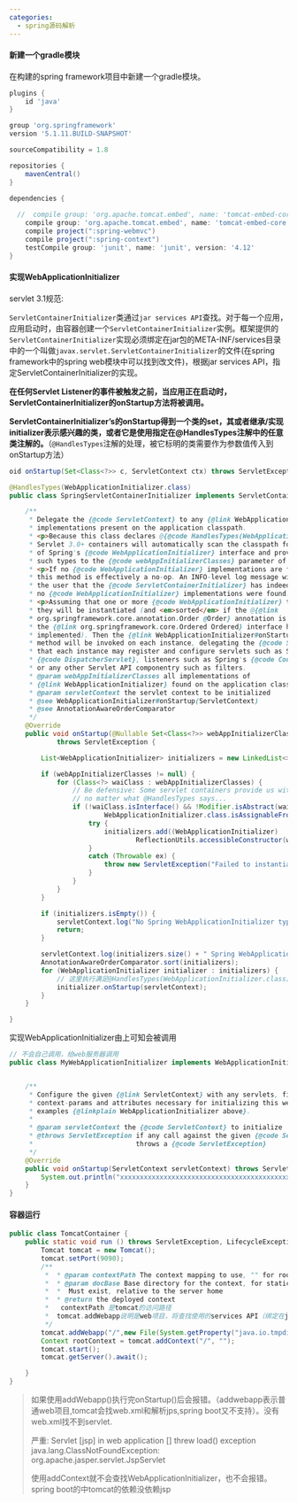 ```yaml
---
categories:
  - spring源码解析
---
```

#### 新建一个gradle模块

在构建的spring framework项目中新建一个gradle模块。

```groovy
plugins {
    id 'java'
}

group 'org.springframework'
version '5.1.11.BUILD-SNAPSHOT'

sourceCompatibility = 1.8

repositories {
    mavenCentral()
}

dependencies {
   
  //  compile group: 'org.apache.tomcat.embed', name: 'tomcat-embed-core', version: '9.0.27' 
    compile group: 'org.apache.tomcat.embed', name: 'tomcat-embed-core', version: '8.5.47'
    compile project(":spring-webmvc")
    compile project(":spring-context")
    testCompile group: 'junit', name: 'junit', version: '4.12'
}

```

#### 实现WebApplicationInitializer

servlet 3.1规范:

`ServletContainerInitializer`类通过`jar services API`查找。对于每一个应用，应用启动时，由容器创建一个`ServletContainerInitializer`实例。框架提供的`ServletContainerInitializer`实现必须绑定在jar包的META-INF/services目录中的一个叫做`javax.servlet.ServletContainerInitializer`的文件(在spring framework中的spring web模块中可以找到改文件)，根据jar services API，指定ServletContainerInitializer的实现。

**在任何Servlet Listener的事件被触发之前，当应用正在启动时，ServletContainerInitializer的onStartup方法将被调用。**

**ServletContainerInitializer’s的onStartup得到一个类的set，其或者继承/实现initializer表示感兴趣的类，或者它是使用指定在@HandlesTypes注解中的任意类注解的。**（`@HandlesTypes`注解的处理，被它标明的类需要作为参数值传入到onStartup方法）

```java
oid onStartup(Set<Class<?>> c, ServletContext ctx) throws ServletException;
```

```java
@HandlesTypes(WebApplicationInitializer.class)
public class SpringServletContainerInitializer implements ServletContainerInitializer {

	/**
	 * Delegate the {@code ServletContext} to any {@link WebApplicationInitializer}
	 * implementations present on the application classpath.
	 * <p>Because this class declares @{@code HandlesTypes(WebApplicationInitializer.class)},
	 * Servlet 3.0+ containers will automatically scan the classpath for implementations
	 * of Spring's {@code WebApplicationInitializer} interface and provide the set of all
	 * such types to the {@code webAppInitializerClasses} parameter of this method.
	 * <p>If no {@code WebApplicationInitializer} implementations are found on the classpath,
	 * this method is effectively a no-op. An INFO-level log message will be issued notifying
	 * the user that the {@code ServletContainerInitializer} has indeed been invoked but that
	 * no {@code WebApplicationInitializer} implementations were found.
	 * <p>Assuming that one or more {@code WebApplicationInitializer} types are detected,
	 * they will be instantiated (and <em>sorted</em> if the @{@link
	 * org.springframework.core.annotation.Order @Order} annotation is present or
	 * the {@link org.springframework.core.Ordered Ordered} interface has been
	 * implemented). Then the {@link WebApplicationInitializer#onStartup(ServletContext)}
	 * method will be invoked on each instance, delegating the {@code ServletContext} such
	 * that each instance may register and configure servlets such as Spring's
	 * {@code DispatcherServlet}, listeners such as Spring's {@code ContextLoaderListener},
	 * or any other Servlet API componentry such as filters.
	 * @param webAppInitializerClasses all implementations of
	 * {@link WebApplicationInitializer} found on the application classpath
	 * @param servletContext the servlet context to be initialized
	 * @see WebApplicationInitializer#onStartup(ServletContext)
	 * @see AnnotationAwareOrderComparator
	 */
	@Override
	public void onStartup(@Nullable Set<Class<?>> webAppInitializerClasses, ServletContext servletContext)
			throws ServletException {

		List<WebApplicationInitializer> initializers = new LinkedList<>();

		if (webAppInitializerClasses != null) {
			for (Class<?> waiClass : webAppInitializerClasses) {
				// Be defensive: Some servlet containers provide us with invalid classes,
				// no matter what @HandlesTypes says...
				if (!waiClass.isInterface() && !Modifier.isAbstract(waiClass.getModifiers()) &&
						WebApplicationInitializer.class.isAssignableFrom(waiClass)) {
					try {
						initializers.add((WebApplicationInitializer)
								ReflectionUtils.accessibleConstructor(waiClass).newInstance());
					}
					catch (Throwable ex) {
						throw new ServletException("Failed to instantiate WebApplicationInitializer class", ex);
					}
				}
			}
		}

		if (initializers.isEmpty()) {
			servletContext.log("No Spring WebApplicationInitializer types detected on classpath");
			return;
		}

		servletContext.log(initializers.size() + " Spring WebApplicationInitializers detected on classpath");
		AnnotationAwareOrderComparator.sort(initializers);
		for (WebApplicationInitializer initializer : initializers) {
            // 这里执行满足@HandlesTypes(WebApplicationInitializer.class)传过来的类
			initializer.onStartup(servletContext);
		}
	}

}
```

实现WebApplicationInitializer由上可知会被调用

```java
// 不会自己调用，给web服务器调用
public class MyWebApplicationInitializer implements WebApplicationInitializer {


	/**
	 * Configure the given {@link ServletContext} with any servlets, filters, listeners
	 * context-params and attributes necessary for initializing this web application. See
	 * examples {@linkplain WebApplicationInitializer above}.
	 *
	 * @param servletContext the {@code ServletContext} to initialize
	 * @throws ServletException if any call against the given {@code ServletContext}
	 *                          throws a {@code ServletException}
	 */
	@Override
	public void onStartup(ServletContext servletContext) throws ServletException {
		System.out.println("xxxxxxxxxxxxxxxxxxxxxxxxxxxxxxxxxxxxxxxxxxxx");
	}
}
```

#### 容器运行

```java
public class TomcatContainer {
	public static void run () throws ServletException, LifecycleException{
		Tomcat tomcat = new Tomcat();
		tomcat.setPort(9090);
		/**
		 *  * @param contextPath The context mapping to use, "" for root context.
		 *  * @param docBase Base directory for the context, for static files.
		 *  *  Must exist, relative to the server home
		 *  * @return the deployed context
		 *   contextPath 是tomcat的访问路径
		 *	tomcat.addWebapp说明是web项目，将查找使用的services API（绑定在jar包中的META-INF/services目录中的一个叫做javax.servlet.ServletContainerInitializer的文件，最终会调用到 WebApplicationInitializer实现类。
		 */
		tomcat.addWebapp("/",new File(System.getProperty("java.io.tmpdir")).getAbsolutePath());
		Context rootContext = tomcat.addContext("/", "");
		tomcat.start();
		tomcat.getServer().await();

	}
}
```

> 如果使用addWebapp()执行完onStartup()后会报错。（addwebapp表示普通web项目,tomcat会找web.xml和解析jps,spring boot又不支持）。没有web.xml找不到servlet.
>
> 严重: Servlet [jsp] in web application [] threw load() exception
> java.lang.ClassNotFoundException: org.apache.jasper.servlet.JspServlet
>
> 使用addContext就不会查找WebApplicationInitializer，也不会报错。spring boot的中tomcat的依赖没依赖jsp